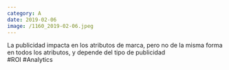 ```yaml
--- 
category: A 
date: 2019-02-06 
image: /1160_2019-02-06.jpeg 
--- 
```


La publicidad impacta en los atributos de marca, pero no de la misma forma en todos los atributos, y depende del tipo de publicidad<br>#ROI #Analytics